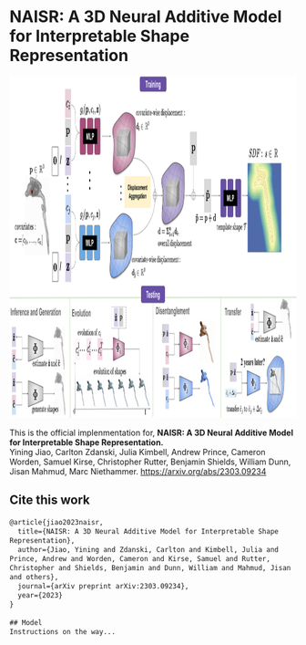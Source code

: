 # NAISR: A 3D Neural Additive Model for Interpretable Shape Representation
<div align=center><img src="https://github.com/uncbiag/NAISR/blob/main/figs/NAISRoverviewwide.svg?raw=true" width="1000" height="600"/></div>

This is the official implenmentation for,
**NAISR: A 3D Neural Additive Model for Interpretable Shape Representation.**   
Yining Jiao, Carlton Zdanski, Julia Kimbell, Andrew Prince, Cameron Worden, Samuel Kirse, Christopher Rutter, Benjamin Shields, William Dunn, Jisan Mahmud, Marc Niethammer. https://arxiv.org/abs/2303.09234

## Cite this work
```
@article{jiao2023naisr,
  title={NAISR: A 3D Neural Additive Model for Interpretable Shape Representation},
  author={Jiao, Yining and Zdanski, Carlton and Kimbell, Julia and Prince, Andrew and Worden, Cameron and Kirse, Samuel and Rutter, Christopher and Shields, Benjamin and Dunn, William and Mahmud, Jisan and others},
  journal={arXiv preprint arXiv:2303.09234},
  year={2023}
}

## Model
Instructions on the way...
